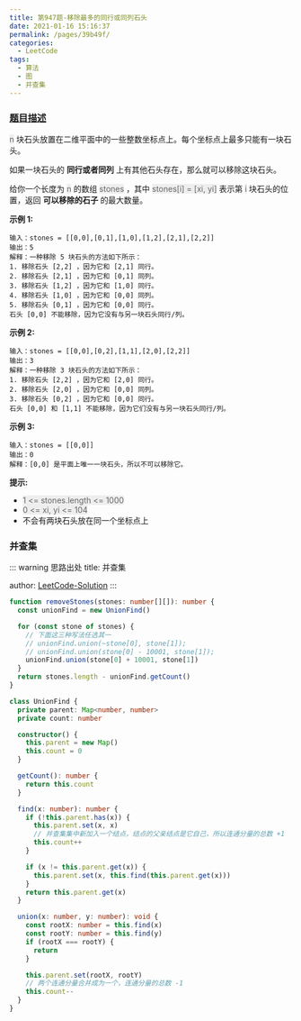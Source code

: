 ```yaml
---
title: 第947题-移除最多的同行或同列石头
date: 2021-01-16 15:16:37
permalink: /pages/39b49f/
categories:
  - LeetCode
tags:
  - 算法
  - 图
  - 并查集
---
```


### [题目描述](https://leetcode-cn.com/problems/most-stones-removed-with-same-row-or-column/)

<font style="background: #eee; color: #666;">n</font> 块石头放置在二维平面中的一些整数坐标点上。每个坐标点上最多只能有一块石头。

如果一块石头的 **同行或者同列** 上有其他石头存在，那么就可以移除这块石头。

给你一个长度为 <font style="background: #eee; color: #666;">n</font> 的数组 <font style="background: #eee; color: #666;">stones</font> ，其中 <font style="background: #eee; color: #666;">stones[i] = [xi, yi]</font> 表示第 <font style="background: #eee; color: #666;">i</font> 块石头的位置，返回 **可以移除的石子** 的最大数量。

<!-- more -->

**示例 1:**

```
输入：stones = [[0,0],[0,1],[1,0],[1,2],[2,1],[2,2]]
输出：5
解释：一种移除 5 块石头的方法如下所示：
1. 移除石头 [2,2] ，因为它和 [2,1] 同行。
2. 移除石头 [2,1] ，因为它和 [0,1] 同列。
3. 移除石头 [1,2] ，因为它和 [1,0] 同行。
4. 移除石头 [1,0] ，因为它和 [0,0] 同列。
5. 移除石头 [0,1] ，因为它和 [0,0] 同行。
石头 [0,0] 不能移除，因为它没有与另一块石头同行/列。
```

**示例 2:**

```
输入：stones = [[0,0],[0,2],[1,1],[2,0],[2,2]]
输出：3
解释：一种移除 3 块石头的方法如下所示：
1. 移除石头 [2,2] ，因为它和 [2,0] 同行。
2. 移除石头 [2,0] ，因为它和 [0,0] 同列。
3. 移除石头 [0,2] ，因为它和 [0,0] 同行。
石头 [0,0] 和 [1,1] 不能移除，因为它们没有与另一块石头同行/列。
```

**示例 3:**

```
输入：stones = [[0,0]]
输出：0
解释：[0,0] 是平面上唯一一块石头，所以不可以移除它。
```

**提示:**

- <font style="background: #eee; color: #666;">1 <= stones.length <= 1000</font>
- <font style="background: #eee; color: #666;">0 <= xi, yi <= 104</font>
- 不会有两块石头放在同一个坐标点上

### 并查集

::: warning 思路出处
title: 并查集

author: [LeetCode-Solution](https://leetcode-cn.com/problems/most-stones-removed-with-same-row-or-column/solution/947-yi-chu-zui-duo-de-tong-xing-huo-tong-ezha/)
:::

```TypeScript
function removeStones(stones: number[][]): number {
  const unionFind = new UnionFind()

  for (const stone of stones) {
    // 下面这三种写法任选其一
    // unionFind.union(~stone[0], stone[1]);
    // unionFind.union(stone[0] - 10001, stone[1]);
    unionFind.union(stone[0] + 10001, stone[1])
  }
  return stones.length - unionFind.getCount()
}

class UnionFind {
  private parent: Map<number, number>
  private count: number

  constructor() {
    this.parent = new Map()
    this.count = 0
  }

  getCount(): number {
    return this.count
  }

  find(x: number): number {
    if (!this.parent.has(x)) {
      this.parent.set(x, x)
      // 并查集集中新加入一个结点，结点的父亲结点是它自己，所以连通分量的总数 +1
      this.count++
    }

    if (x != this.parent.get(x)) {
      this.parent.set(x, this.find(this.parent.get(x)))
    }
    return this.parent.get(x)
  }

  union(x: number, y: number): void {
    const rootX: number = this.find(x)
    const rootY: number = this.find(y)
    if (rootX === rootY) {
      return
    }

    this.parent.set(rootX, rootY)
    // 两个连通分量合并成为一个，连通分量的总数 -1
    this.count--
  }
}
```
